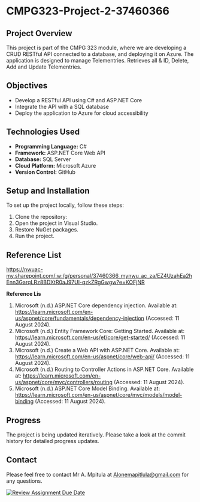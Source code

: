 # CMPG323-Project-2-37460366

## Project Overview
This project is part of the CMPG 323 module, where we are developing a CRUD RESTful API connected to a database, and deploying it on Azure. The application is designed to manage Telementries.
Retrieves all & ID, Delete, Add and Update Telementries.

## Objectives
- Develop a RESTful API using C# and ASP.NET Core
- Integrate the API with a SQL database
- Deploy the application to Azure for cloud accessibility

## Technologies Used
- **Programming Language:** C#
- **Framework:** ASP.NET Core Web API
- **Database:** SQL Server
- **Cloud Platform:** Microsoft Azure
- **Version Control:** GitHub

## Setup and Installation
To set up the project locally, follow these steps:
1. Clone the repository:
2. Open the project in Visual Studio.
3. Restore NuGet packages.
5. Run the project.
## Reference List
https://nwuac-my.sharepoint.com/:w:/g/personal/37460366_mynwu_ac_za/EZ4UzahEa2hEnn3GarqLRz8BDXtR0aJ97UI-qzkZRgGwgw?e=KOFjNR

**Reference Lis**
1. Microsoft (n.d.) ASP.NET Core dependency injection. Available at: https://learn.microsoft.com/en-us/aspnet/core/fundamentals/dependency-injection (Accessed: 11 August 2024). 
2. Microsoft (n.d.) Entity Framework Core: Getting Started. Available at: https://learn.microsoft.com/en-us/ef/core/get-started/ (Accessed: 11 August 2024). 
3. Microsoft (n.d.) Create a Web API with ASP.NET Core. Available at: https://learn.microsoft.com/en-us/aspnet/core/web-api/ (Accessed: 11 August 2024). 
4. Microsoft (n.d.) Routing to Controller Actions in ASP.NET Core. Available at: https://learn.microsoft.com/en-us/aspnet/core/mvc/controllers/routing (Accessed: 11 August 2024). 
5. Microsoft (n.d.) ASP.NET Core Model Binding. Available at: https://learn.microsoft.com/en-us/aspnet/core/mvc/models/model-binding (Accessed: 11 August 2024). 

## Progress
The project is being updated iteratively. Please take a look at the commit history for detailed progress updates.


## Contact
Please feel free to contact Mr A. Mpitula at Alonemapitlula@gmail.com for any questions.





[![Review Assignment Due Date](https://classroom.github.com/assets/deadline-readme-button-22041afd0340ce965d47ae6ef1cefeee28c7c493a6346c4f15d667ab976d596c.svg)](https://classroom.github.com/a/290U_JNB)
